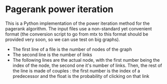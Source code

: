 # Pagerank power iteration

This is a Python implementation of the power iteration method for the pagerank algorithm. The input files use a non-standard yet convenient format (the conversion script to go from mtx to this format should be provided very soon, so we can use test on big graphs).

* The first line of a file is the number of nodes of the graph
* The second line is the number of links
* The following lines are the actual node, with the first number being the index of the node, the second one it's number of links. Then, the rest of the line is made of couples : the first number is the index of a predecessor and the float is the probability of clicking on that link


